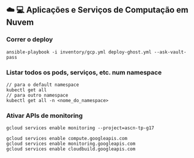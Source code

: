 ## :cloud: 💻 Aplicações e Serviços de Computação em Nuvem


### Correr o deploy
```
ansible-playbook -i inventory/gcp.yml deploy-ghost.yml --ask-vault-pass
```
### Listar todos os pods, serviços, etc. num namespace
```
// para o default namespace
kubectl get all
// para outro namespace
kubectl get all -n <nome_do_namespace>
```

### Ativar APIs de monitoring
```
gcloud services enable monitoring --project=ascn-tp-g17

gcloud services enable compute.googleapis.com
gcloud services enable monitoring.googleapis.com
gcloud services enable cloudbuild.googleapis.com 
```
